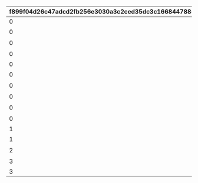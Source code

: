 |f899f04d26c47adcd2fb256e3030a3c2ced35dc3c1668447885e1c0e238cfedc|5324c0ebd0444b33755a89fe995ccb4593bed4c087e4c5128b63bbb27197a3a0|cb733e19f701649ce9627c0d95503d823a2c63baf62d31002a36d3a0a7f1a21f|1869e7502737b32db6b7c9e39d08cd8b2074d86fb41422646c13cbd71a2fc9f0|d61ebe5912847e8b69a572c67c3a6cf42c21176d81c703f20c398e446af9357f|36e6405ece75c9ae61e49b26a12d8f67bae16ab547597958db9c25504a76d206|040af6ca0ee36aa6ecd66487b509e87b4b457c65a3f97be69f5dcd04f3965e3e|52f617a49559cb60cd944c3d0ef34b807b8399bdbf4bb5fb4bc346550ec727ea|0e93c1e8f28ca21b7a35b8eb57528566e63b0f1a27647fb48af474b00b984c92|fa84064400069af98ac72566b9cd90bb973b7081e87efe17fc0eca83057291cf|
| --- | --- | --- | --- | --- | --- | --- | --- | --- | --- |
|0|1|11|1|1||5038600|20023105|0||
|0|0|12|1|2|高等部１年　チエル|0|20023105|0|次世代へ継承すべき新言語|
|0|0|13|1|3|高等部２年　クロエ|0|20023107|0|私はとても作文が苦手です|
|0|0|14|1|4|高等部３年　ユニ|0|20023109|0|飛翔へと至るまで|
|0|2|21|2|5||5038601|20023111|0||
|0|0|22|2|6|記入担当　アキノ|0|20023111|0|閃きましたわ！|
|0|0|23|2|7|記入担当　タマキ|0|20023112|0|組み立てにゃ！|
|0|0|24|2|8|記入担当　ユカリ|0|20023113|0|私こんなの書いたっけ…？|
|0|0|25|2|9|記入担当　ミフユ|0|20023114|0|このままにしておけないわ|
|0|0|26|2|10|総括|0|20023115|0|特別講座を終えて|
|1|2|31|3|11||5038602|20023115|0||
|1|0|32|3|12|浪漫継承計画|0|20023115|0|開発記－考察|
|2|0|33|3|13|未全充溢計画|0|20023115|0|開発記－試作機完成|
|3|0|34|3|14|画竜点睛計画|0|20023115|0|開発記－最終工程|
|3|3|35|3|15||5038603|20023115|2022/01/17 15:00:00||